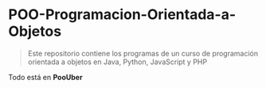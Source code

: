 # POO-Programacion-Orientada-a-Objetos
>Este repositorio contiene los programas de un curso de programación orientada a objetos en Java, Python, JavaScript y PHP

Todo está en **PooUber**